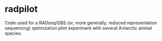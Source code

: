 # radpilot
Code used for a RADseq/GBS (or, more generally, reduced representation sequencing) optimization pilot experiment with several Antarctic animal species.

